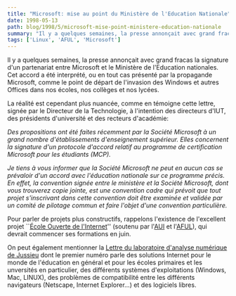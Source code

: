 ```yaml
---
title: "Microsoft: mise au point du Ministère de l'Education Nationale"
date: 1998-05-13
path: blog/1998/5/microsoft-mise-point-ministere-education-nationale
summary: "Il y a quelques semaines, la presse annonçait avec grand fracas la signature d'un partenariat entre Microsoft et le Ministère de l'Education nationales."
tags: ['Linux', 'AFUL', 'Microsoft']
---
```


<P>
Il y a quelques semaines, la presse annonçait avec grand fracas la
signature d'un partenariat entre Microsoft et le Ministère
de l'Education nationales. Cet accord a été interprété, ou en tout
cas présenté par la propagande Microsoft, comme le point de départ
de l'invasion des Windows et autres Offices dans nos écoles, nos collèges
et nos lycées.
</P>

<P>
La réalité est cependant plus nuancée, comme en témoigne
cette lettre, signée par le Directeur de la Technologie, à l'intention
des directeurs d'IUT, des présidents d'université et des
recteurs d'académie:
</P>

<EM>
<P>
Des propositions ont été faites récemment par la Société Microsoft à un
grand nombre d'établissements d'enseignement supérieur.
Elles concernent la signature d'un protocole d'accord relatif au programme
de certification Microsoft pour les étudiants (MCP).
</P>

<P>
Je tiens à vous informer que la Société Microsoft ne peut en aucun cas se
prévaloir d'un accord avec l'éducation nationale sur ce programme précis.
En effet, la convention signée entre le ministère et la Société Microsoft,
dont vous trouverez copie jointe, est une convention cadre qui prévoit que
tout projet s'inscrivant dans cette convention doit être examinée et
validée par un comité de pilotage commun et faire l'objet d'une convention
particulière.
</P>

</EM>
<P>
Pour parler de projets plus constructifs, rappelons l'existence de
l'excellent projet ``<A HREF="http://ecole.eu.org/">École Ouverte de
l'Internet</A>'' (soutenu par l'<A HREF="http://www.aui.fr/">AUI</A>
et l'<A HREF="http://www.aful.org/">AFUL</A>), qui devrait commencer
ses formations en juin.
</P>

<P>
On peut également mentionner la <A HREF="http://www.ann.jussieu.fr/llann/">Lettre du laboratoire d'analyse numérique de Jussieu</A> dont le premier
numéro parle des solutions Internet pour le monde de l'éducation en
général et pour les écoles primaires et les unversités en particulier,
des différents systèmes d'exploitations (Windows, Mac, LINUX), des
problèmes de compatibilité entre les différents navigateurs (Netscape,
Internet Explorer...) et des logiciels libres.
</P>


